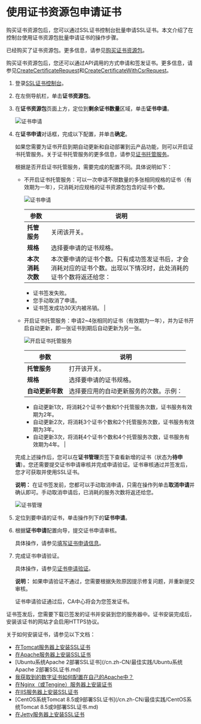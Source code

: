 # 使用证书资源包申请证书

购买证书资源包后，您可以通过SSL证书控制台批量申请SSL证书。本文介绍了在控制台使用证书资源包批量申请证书的操作步骤。

已经购买了证书资源包。更多信息，请参见[购买证书资源包](/cn.zh-CN/证书扩展服务/购买证书扩展服务.md)。

购买证书资源包后，您还可以通过API调用的方式申请和签发证书。更多信息，请参见[CreateCertificateRequest](/cn.zh-CN/API参考（2020-04-07）/CreateCertificateRequest.md)和[CreateCertificateWithCsrRequest](/cn.zh-CN/API参考（2020-04-07）/CreateCertificateWithCsrRequest.md)。

1.  登录[SSL证书控制台](https://yundunnext.console.aliyun.com/?p=cas)。

2.  在左侧导航栏，单击**证书资源包**。

3.  在**证书资源包**页面上方，定位到**剩余证书数量**区域，单击**证书申请**。

    ![证书申请](https://static-aliyun-doc.oss-accelerate.aliyuncs.com/assets/img/zh-CN/4079139061/p208096.png)

4.  在**证书申请**对话框，完成以下配置，并单击**确定**。

    如果您需要为证书开启到期自动更新和自动部署到云产品功能，则可以开启证书托管服务。关于证书托管服务的更多信息，请参见[证书托管服务](/cn.zh-CN/SSL证书增值服务/证书托管服务.md)。

    根据是否开启证书托管服务，需要完成的配置不同。具体说明如下：

    -   不开启证书托管服务：可以一次申请不限数量的多张相同规格的证书（有效期为一年），只消耗对应规格的证书资源包包含的证书个数。

        ![证书申请](https://static-aliyun-doc.oss-accelerate.aliyuncs.com/assets/img/zh-CN/8478139061/p179544.png)

        |参数|说明|
        |--|--|
        |**托管服务**|关闭该开关。|
        |**规格**|选择要申请的证书规格。|
        |**本次消耗次数**|本次要申请的证书个数。只有成功签发证书后，才会消耗对应的证书个数。出现以下情况时，此处消耗的证书个数将返还给您：

        -   证书签发失败。
        -   您手动取消了申请。
        -   证书签发成功30天内被吊销。 |

    -   开启证书托管服务：申请2~4张相同的证书（有效期为一年），并为证书开启自动更新，即一张证书到期后自动更新为另一张。

        ![开启证书托管服务](https://static-aliyun-doc.oss-accelerate.aliyuncs.com/assets/img/zh-CN/8478139061/p206907.png)

        |参数|说明|
        |--|--|
        |**托管服务**|打开该开关。|
        |**规格**|选择要申请的证书规格。|
        |**自动更新年数**|选择要应用的自动更新服务的次数。示例：

        -   自动更新1次，将消耗2个证书个数和1个托管服务次数，证书服务有效期为2年。
        -   自动更新2次，将消耗3个证书个数和2个托管服务次数，证书服务有效期为3年。
        -   自动更新3次，将消耗4个证书个数和4个托管服务次数，证书服务有效期为4年。 |

    完成上述操作后，您可以在**证书管理**页签下查看新增的证书（状态为**待申请**）。您还需要提交证书申请审核并完成申请验证。证书审核通过并签发后，您才可获取并使用SSL证书。

    **说明：** 在证书签发前，您都可以手动取消申请，只需在操作列单击**取消申请**并确认即可。手动取消申请后，已消耗的服务次数将返还给您。

    ![证书管理](https://static-aliyun-doc.oss-accelerate.aliyuncs.com/assets/img/zh-CN/5079139061/p179776.png)

5.  定位到要申请的证书，单击操作列下的**证书申请**。

6.  根据**证书申请**配置向导，提交证书申请审核。

    具体操作，请参见[填写证书申请信息](/cn.zh-CN/证书申请和提交审核/申请和提交审核流程/步骤一：填写证书申请信息.md)。

7.  完成证书申请验证。

    具体操作，请参见[证书申请验证](/cn.zh-CN/证书申请和提交审核/申请和提交审核流程/步骤二：等待审核完成.md)。

    **说明：** 如果申请验证不通过，您需要根据失败原因提示修复问题，并重新提交审核。

    证书申请验证通过后，CA中心将会为您签发证书。


证书签发后，您需要下载已签发的证书并安装到您的服务器中。证书安装完成后，安装该证书的网站才会启用HTTPS协议。

关于如何安装证书，请参见以下文档：

-   [在Tomcat服务器上安装SSL证书](/cn.zh-CN/证书下载和安装/Tomcat服务器安装SSL证书/安装PFX格式证书.md)
-   [在Apache服务器上安装SSL证书](/cn.zh-CN/证书下载和安装/在Apache服务器上安装SSL证书.md)
-   [Ubuntu系统Apache 2部署SSL证书](/cn.zh-CN/最佳实践/Ubuntu系统Apache 2部署SSL证书.md)
-   [我获取到的数字证书如何配置在自己的Apache中？]()
-   [在Nginx（或Tengine）服务器上安装证书](/cn.zh-CN/证书下载和安装/在Nginx（或Tengine）服务器上安装证书.md)
-   [在IIS服务器上安装SSL证书](/cn.zh-CN/证书下载和安装/在IIS服务器上安装SSL证书.md)
-   [CentOS系统Tomcat 8.5或9部署SSL证书](/cn.zh-CN/最佳实践/CentOS系统Tomcat 8.5或9部署SSL证书.md)
-   [在Jetty服务器上安装SSL证书](/cn.zh-CN/证书下载和安装/在Jetty服务器上安装SSL证书.md)

